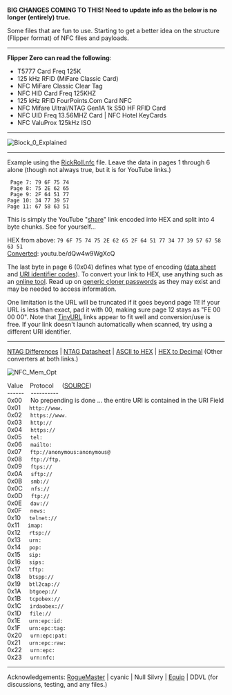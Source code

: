 **BIG CHANGES COMING TO THIS! Need to update info as the below is no longer (entirely) true.**

Some files that are fun to use. Starting to get a better idea on the structure (Flipper format) of NFC files and payloads.

----------------------------------------------

**Flipper Zero can read the following**:
- T5777 Card Freq 125K
- 125 kHz RFID (MiFare Classic Card)
- NFC MiFare Classic Clear Tag
- NFC HID Card Freq 125KHZ
- 125 kHz RFID FourPoints.Com Card NFC
- NFC Mifare Ultral/NTAG Gen1A 1k S50 HF RFID Card
- NFC UID Freq 13.56MHZ Card | NFC Hotel KeyCards
- NFC ValuProx 125kHz ISO

----------------------------------------------

![Block_0_Explained](https://user-images.githubusercontent.com/57457139/182469731-5b5f2ad0-8ebc-4418-9375-ab97f19a3aeb.png)

----------------------------------------------

Example using the [RickRoll.nfc](https://github.com/UberGuidoZ/Flipper/blob/main/NFC/Fun_Files/RickRoll.nfc) file. Leave the data in pages 1 through 6 alone (though not always true, but it is for YouTube links.)

```
 Page 7: 79 6F 75 74
 Page 8: 75 2E 62 65
 Page 9: 2F 64 51 77
Page 10: 34 77 39 57
Page 11: 67 58 63 51
```

This is simply the YouTube "[share](https://support.google.com/youtube/answer/57741)" link encoded into HEX and split into 4 byte chunks. See for yourself...

HEX from above: `79 6F 75 74 75 2E 62 65 2F 64 51 77 34 77 39 57 67 58 63 51` <br>
[Converted](https://www.binaryhexconverter.com/hex-to-ascii-text-converter): youtu.be/dQw4w9WgXcQ

The last byte in page 6 (0x04) defines what type of encoding ([data sheet](https://www.nxp.com/docs/en/data-sheet/NTAG213_215_216.pdf) and [URI identifier codes](https://learn.adafruit.com/adafruit-pn532-rfid-nfc/ndef)). To convert your link to HEX, use anything such as an [online tool](https://onlinehextools.com/convert-ascii-to-hex). Read up on [generic cloner passwords](https://github.com/RfidResearchGroup/proxmark3/blob/master/doc/cloner_notes.md) as they may exist and may be needed to access information.

One limitation is the URL will be truncated if it goes beyond page 11! If your URL is less than exact, pad it with 00, making sure page 12 stays as "FE 00 00 00". Note that [TinyURL](https://tinyurl.com/app) links appear to fit well and conversion/use is free. If your link doesn't launch automatically when scanned, try using a different URI identifier.

----------------------------------------------

[NTAG Differences](https://www.rfidfuture.com/difference-between-ntag213-ntag215-and-ntag216.html) | [NTAG Datasheet](https://www.nxp.com/docs/en/data-sheet/NTAG213_215_216.pdf) | [ASCII to HEX](https://onlinehextools.com/convert-ascii-to-hex) | [HEX to Decimal](https://www.binaryhexconverter.com/hex-to-decimal-converter) (Other converters at both links.)

![NFC_Mem_Opt](https://user-images.githubusercontent.com/57457139/168696250-31ce8633-54cb-4ed7-96fb-f71723f686dd.png)

Value&nbsp;&nbsp;&nbsp;&nbsp;Protocol &nbsp;&nbsp;&nbsp;&nbsp;([SOURCE](https://learn.adafruit.com/adafruit-pn532-rfid-nfc/ndef))<br>
------&nbsp;&nbsp;&nbsp;&nbsp;---------- <br>
0x00&nbsp;&nbsp;&nbsp;&nbsp; No prepending is done ... the entire URI is contained in the URI Field <br>
0x01&nbsp;&nbsp;&nbsp;&nbsp; `http://www.` <br>
0x02&nbsp;&nbsp;&nbsp;&nbsp; `https://www.` <br>
0x03&nbsp;&nbsp;&nbsp;&nbsp; `http://` <br>
0x04&nbsp;&nbsp;&nbsp;&nbsp; `https://` <br>
0x05&nbsp;&nbsp;&nbsp;&nbsp; `tel:` <br>
0x06&nbsp;&nbsp;&nbsp;&nbsp; `mailto:` <br>
0x07&nbsp;&nbsp;&nbsp;&nbsp; `ftp://anonymous:anonymous@` <br>
0x08&nbsp;&nbsp;&nbsp;&nbsp; `ftp://ftp.` <br>
0x09&nbsp;&nbsp;&nbsp;&nbsp; `ftps://` <br>
0x0A&nbsp;&nbsp;&nbsp;&nbsp; `sftp://` <br>
0x0B&nbsp;&nbsp;&nbsp;&nbsp; `smb://` <br>
0x0C&nbsp;&nbsp;&nbsp;&nbsp; `nfs://` <br>
0x0D&nbsp;&nbsp;&nbsp;&nbsp; `ftp://` <br>
0x0E&nbsp;&nbsp;&nbsp;&nbsp; `dav://` <br>
0x0F&nbsp;&nbsp;&nbsp;&nbsp; `news:` <br>
0x10&nbsp;&nbsp;&nbsp;&nbsp; `telnet://` <br>
0x11&nbsp;&nbsp;&nbsp;&nbsp; `imap:` <br>
0x12&nbsp;&nbsp;&nbsp;&nbsp; `rtsp://` <br>
0x13&nbsp;&nbsp;&nbsp;&nbsp; `urn:` <br>
0x14&nbsp;&nbsp;&nbsp;&nbsp; `pop:` <br>
0x15&nbsp;&nbsp;&nbsp;&nbsp; `sip:` <br>
0x16&nbsp;&nbsp;&nbsp;&nbsp; `sips:` <br>
0x17&nbsp;&nbsp;&nbsp;&nbsp; `tftp:` <br>
0x18&nbsp;&nbsp;&nbsp;&nbsp; `btspp://` <br>
0x19&nbsp;&nbsp;&nbsp;&nbsp; `btl2cap://` <br>
0x1A&nbsp;&nbsp;&nbsp;&nbsp; `btgoep://` <br>
0x1B&nbsp;&nbsp;&nbsp;&nbsp; `tcpobex://` <br>
0x1C&nbsp;&nbsp;&nbsp;&nbsp; `irdaobex://` <br>
0x1D&nbsp;&nbsp;&nbsp;&nbsp; `file://` <br>
0x1E&nbsp;&nbsp;&nbsp;&nbsp; `urn:epc:id:` <br>
0x1F&nbsp;&nbsp;&nbsp;&nbsp; `urn:epc:tag:` <br>
0x20&nbsp;&nbsp;&nbsp;&nbsp; `urn:epc:pat:` <br>
0x21&nbsp;&nbsp;&nbsp;&nbsp; `urn:epc:raw:` <br>
0x22&nbsp;&nbsp;&nbsp;&nbsp; `urn:epc:` <br>
0x23&nbsp;&nbsp;&nbsp;&nbsp; `urn:nfc:` <br>

----------------------------------------------

Acknowledgements: [RogueMaster](https://github.com/RogueMaster/) | cyanic | Null Silvry | [Equip](https://github.com/equipter/) | DDVL (for discussions, testing, and any files.)

